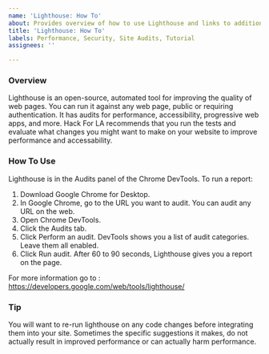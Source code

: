 ```yaml
---
name: 'Lighthouse: How To'
about: Provides overview of how to use Lighthouse and links to additional resources
title: 'Lighthouse: How To'
labels: Performance, Security, Site Audits, Tutorial
assignees: ''

---
```


### Overview
Lighthouse is an open-source, automated tool for improving the quality of web pages. You can run it against any web page, public or requiring authentication. It has audits for performance, accessibility, progressive web apps, and more.  Hack For LA recommends that you run the tests and evaluate what changes you might want to make on your website to improve performance and accessability.

### How To Use
Lighthouse is in the Audits panel of the Chrome DevTools. To run a report:

1. Download Google Chrome for Desktop.
2. In Google Chrome, go to the URL you want to audit. You can audit any URL on the web.
3. Open Chrome DevTools.
4. Click the Audits tab.
5. Click Perform an audit. DevTools shows you a list of audit categories. Leave them all enabled.
6. Click Run audit. After 60 to 90 seconds, Lighthouse gives you a report on the page.

For more information go to :
https://developers.google.com/web/tools/lighthouse/

### Tip
You will want to re-run lighthouse on any code changes before integrating them into your site.  Sometimes the specific suggestions it makes, do not actually result in improved performance or can actually harm performance.
